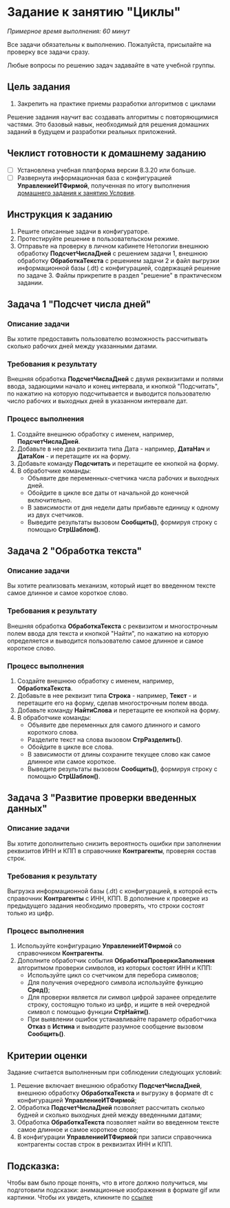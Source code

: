 # Задание к занятию "Циклы"
_Примерное время выполнения: 60 минут_

Все задачи обязательны к выполнению. Пожалуйста, присылайте на проверку все задачи сразу.

Любые вопросы по решению задач задавайте в чате учебной группы.

## Цель задания

1. Закрепить на практике приемы разработки алгоритмов с циклами

Решение задания научит вас создавать алгоритмы с повторяющимися частями. Это базовый навык, необходимый для решения домашних заданий в будущем и разработки реальных приложений.

## Чеклист готовности к домашнему заданию

- [ ] Установлена учебная платформа версии 8.3.20 или больше.
- [ ] Развернута информационная база с конфигурацией **УправлениеИТФирмой**, полученная по итогу выполнения [домашнего задания к занятию Условия](/homework-2-5.md).

## Инструкция к заданию

1. Решите описанные задачи в конфигураторе.
2. Протестируйте решение в пользовательском режиме.
3. Отправьте на проверку в личном кабинете Нетологии внешнюю обработку **ПодсчетЧислаДней** с решением задачи 1, внешнюю обработку **ОбработкаТекста** с решением задачи 2 и файл выгрузки информационной базы (.dt) с конфигурацией, содержащей решение по задаче 3. Файлы прикрепите в раздел "решение" в практическом задании.

## Задача 1 "Подсчет числа дней"

### Описание задачи
Вы хотите предоставить пользователю возможность рассчитывать сколько рабочих дней между указанными датами.

### Требования к результату
Внешняя обработка **ПодсчетЧислаДней** с двумя реквизитами и полями ввода, задающими начало и конец интервала, и кнопкой "Подсчитать", по нажатию на которую подсчитывается и выводится пользователю число рабочих и выходных дней в указанном интервале дат.

### Процесс выполнения
1. Создайте внешнюю обработку с именем, например, **ПодсчетЧислаДней**.
2. Добавьте в нее два реквизита типа Дата - например, **ДатаНач** и **ДатаКон** - и перетащите их на форму.
3. Добавьте команду **Подсчитать** и перетащите ее кнопкой на форму.
4. В обработчике команды:
    * Объявите две переменных-счетчика числа рабочих и выходных дней.
    * Обойдите в цикле все даты от начальной до конечной включительно.
    * В зависимости от дня недели даты прибавьте единицу к одному из двух счетчиков.
    * Выведите результаты вызовом **Сообщить()**, формируя строку с помощью **СтрШаблон()**.

## Задача 2 "Обработка текста"

### Описание задачи
Вы хотите реализовать механизм, который ищет во введенном тексте самое длинное и самое короткое слово.

### Требования к результату
Внешняя обработка **ОбработкаТекста** с реквизитом и многострочным полем ввода для текста и кнопкой "Найти", по нажатию на которую определяется и выводится пользователю самое длинное и самое короткое слово.

### Процесс выполнения
1. Создайте внешнюю обработку с именем, например, **ОбработкаТекста**.
2. Добавьте в нее реквизит типа **Строка** - например, **Текст** - и перетащите его на форму, сделав многострочным полем ввода.
3. Добавьте команду **НайтиСлова** и перетащите ее кнопкой на форму.
4. В обработчике команды:
    * Объявите две переменных для самого длинного и самого короткого слова.
    * Разделите текст на слова вызовом **СтрРазделить()**.
    * Обойдите в цикле все слова.
    * В зависимости от длины сохраните текущее слово как самое длинное или самое короткое.
    * Выведите результаты вызовом **Сообщить()**, формируя строку с помощью **СтрШаблон()**.

## Задача 3 "Развитие проверки введенных данных"

### Описание задачи
Вы хотите дополнительно снизить вероятность ошибки при заполнении реквизитов ИНН и КПП в справочнике **Контрагенты**, проверяя состав строк.

### Требования к результату
Выгрузка информационной базы (.dt) с конфигурацией, в которой есть справочник **Контрагенты** с ИНН, КПП. В дополнение к проверке из предыдущего задания необходимо проверять, что строки состоят только из цифр.

### Процесс выполнения
1. Используйте конфигурацию **УправлениеИТФирмой** со справочником **Контрагенты**.
2. Дополните обработчик события **ОбработкаПроверкиЗаполнения** алгоритмом проверки символов, из которых состоят ИНН и КПП:
    * Используйте цикл со счетчиком для перебора символов;
    * Для получения очередного символа используйте функцию **Сред()**;
    * Для проверки является ли символ цифрой заранее определите строку, состоящую только из цифр, и ищите в ней очередной символ с помощью функции **СтрНайти()**.
    * При выявлении ошибок устанавливайте параметр обработчика **Отказ** в **Истина** и выводите разумное сообщение вызовом **Сообщить()**.

## Критерии оценки

Задание считается выполненным при соблюдении следующих условий:
1. Решение включает внешнюю обработку **ПодсчетЧислаДней**, внешнюю обработку **ОбработкаТекста** и  выгрузку в формате dt с конфигурацией **УправлениеИТФирмой**;
2. Обработка **ПодсчетЧислаДней** позволяет рассчитать сколько будней и сколько выходных дней между введенными датами;
3. Обработка **ОбработкаТекста** позволяет найти во введенном тексте самое длинное и самое короткое слово;
4. В конфигурации **УправлениеИТФирмой** при записи справочника контрагенты состав строк в реквизитах ИНН и КПП.

## Подсказка:

Чтобы вам было проще понять, что в итоге должно получиться, мы подготовили подсказки: анимационные изображения в формате gif или картинки. Чтобы их увидеть, кликните по [ссылке](https://github.com/netology-code/1c-homeworks/blob/vy-new-format/Examples/homework-2-6-example.md)
